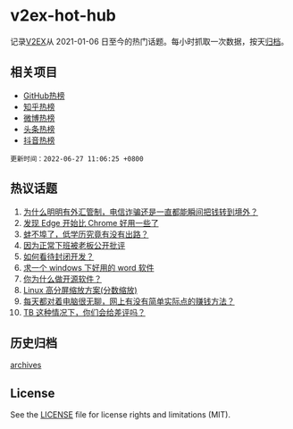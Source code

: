 # v2ex-hot-hub

 记录[V2EX](https://www.v2ex.com/)从 2021-01-06 日至今的热门话题。每小时抓取一次数据，按天[归档](archives)。
 
 ## 相关项目

- [GitHub热榜](https://github.com/snaildev/github-hot-hub)
- [知乎热榜](https://github.com/snaildev/zhihu-hot-hub)
- [微博热榜](https://github.com/snaildev/weibo-hot-hub)
- [头条热榜](https://github.com/snaildev/toutiao-hot-hub)
- [抖音热榜](https://github.com/snaildev/douyin-hot-hub)


 `更新时间：2022-06-27 11:06:25 +0800`

## 热议话题

1. [为什么明明有外汇管制，电信诈骗还是一直都能瞬间把钱转到境外？](https://www.v2ex.com/t/862327)
1. [发现 Edge 开始比 Chrome 好用一些了](https://www.v2ex.com/t/862303)
1. [蚌不埠了，低学历究竟有没有出路？](https://www.v2ex.com/t/862276)
1. [因为正常下班被老板公开批评](https://www.v2ex.com/t/862395)
1. [如何看待封闭开发？](https://www.v2ex.com/t/862330)
1. [求一个 windows 下好用的 word 软件](https://www.v2ex.com/t/862289)
1. [你为什么做开源软件？](https://www.v2ex.com/t/862278)
1. [Linux 高分屏缩放方案(分数缩放)](https://www.v2ex.com/t/862295)
1. [每天都对着电脑很无聊，网上有没有简单实际点的赚钱方法？](https://www.v2ex.com/t/862324)
1. [TB 这种情况下，你们会给差评吗？](https://www.v2ex.com/t/862258)

## 历史归档

[archives](archives)

## License

See the [LICENSE](LICENSE) file for license rights and limitations (MIT).

